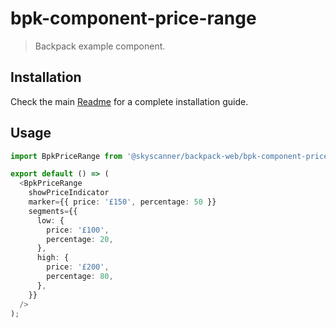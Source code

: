 # bpk-component-price-range

> Backpack example component.

## Installation

Check the main [Readme](https://github.com/skyscanner/backpack#usage) for a complete installation guide.

## Usage

```ts
import BpkPriceRange from '@skyscanner/backpack-web/bpk-component-price-range';

export default () => (
  <BpkPriceRange
    showPriceIndicator
    marker={{ price: '£150', percentage: 50 }}
    segments={{
      low: {
        price: '£100',
        percentage: 20,
      },
      high: {
        price: '£200',
        percentage: 80,
      },
    }}
  />
);
```
